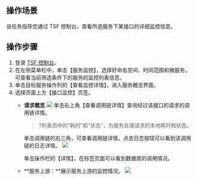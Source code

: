 ## 操作场景

该任务指导您通过 TSF 控制台，查看所选服务下某接口的详细监控信息。

## 操作步骤

1. 登录 [TSF 控制台](https://console.cloud.tencent.com/tsf/index)。
2. 在左侧菜单栏中，单击【服务监控】，选择好命名空间、时间范围和微服务，可查看当前筛选条件下的服务的监控列表信息。
3. 单击目标服务操作列的【查看监控详情】，进入服务概览界面。
4. 选择页面上方【接口监控】页签。
   - **请求概览**
     ![](https://main.qcloudimg.com/raw/77fdba752626399f6a17cd2d37095184.png)
     单击右上角【查看调用链详情】查询经过该接口的请求的调用链详情。

     >?列表页中的“耗时”和“状态”，为服务处理请求的本地耗时和状态。

     单击调用链的右三角，可查看调用链详情，点击日志按钮可以看到该调用链的日志详情。
     ![](https://main.qcloudimg.com/raw/78d61a2ace80ecfdf7c57ad88572e6f1.png)

     单击操作栏的【详情】，在标签页面可以看到数据库的调用情况。

   - **服务上游：**展示服务上游的监控情况。
     ![](https://main.qcloudimg.com/raw/a002773f54e99ef3d89c274dd82112b1.png)



